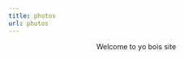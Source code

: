 ```yaml
---
title: photos
url: photos
---
```


<div align="center">
	<p>
        Welcome to yo bois site
	</p>
</div>
